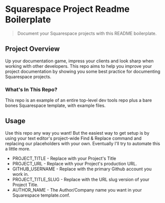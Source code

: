 Squarespace Project Readme Boilerplate
=======
> Document your Squarespace projects with this README boilerplate.



## Project Overview
Up your documentation game, impress your clients and look sharp when working with other developers. This repo aims to help you improve your project documentation by showing you some best practice for documenting Squarespace projects.

### What's In This Repo?
This repo is an example of an entire top-level dev tools repo plus a bare bones Squarespace template, with example files.

## Usage
Use this repo any way you want! But the easiest way to get setup is by using your text editor's project-wide Find & Replace command and replacing our placeholders with your own. Eventually I'll try to automate this a little more.

* PROJECT_TITLE - Replace with your Project's Title
* PROJECT_URL - Replace with your Project's production URL.
* GITHUB_USERNAME - Replace with the primary Github account you work in.
* PROJECT_TITLE_SLUG - Replace with the URL slug version of your Project Title.
* AUTHOR_NAME - The Author/Company name you want in your Squarespace template.conf.